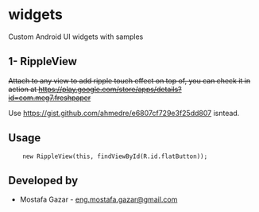 widgets
=======

Custom Android UI widgets with samples

1- RippleView
-------------
~~Attach to any view to add ripple touch effect on top of, you can check it in action at https://play.google.com/store/apps/details?id=com.meg7.freshpaper~~

Use https://gist.github.com/ahmedre/e6807cf729e3f25dd807 isntead.

Usage
-----
        new RippleView(this, findViewById(R.id.flatButton));

Developed by
------------
* Mostafa Gazar - <eng.mostafa.gazar@gmail.com>
